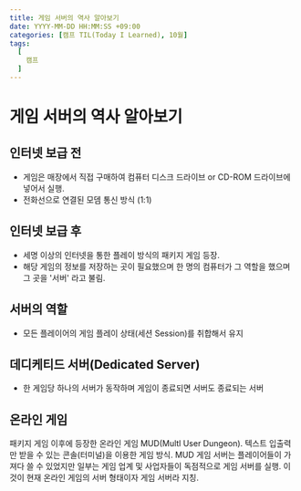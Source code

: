 ```yaml
---
title: 게임 서버의 역사 알아보기
date: YYYY-MM-DD HH:MM:SS +09:00
categories: [캠프 TIL(Today I Learned), 10월]
tags:
  [
    캠프
  ]
---
```

# 게임 서버의 역사 알아보기

## 인터넷 보급 전
- 게임은 매장에서 직접 구매하여 컴퓨터 디스크 드라이브 or CD-ROM 드라이브에 넣어서 실행.
- 전화선으로 연결된 모뎀 통신 방식 (1:1)

## 인터넷 보급 후
- 세명 이상의 인터넷을 통한 플레이 방식의 패키지 게임 등장.
- 해당 게임의 정보를 저장하는 곳이 필요했으며 한 명의 컴퓨터가 그 역할을 했으며 그 곳을 '서버' 라고 불림.

## 서버의 역할
- 모든 플레이어의 게임 플레이 상태(세션 Session)를 취합해서 유지

## 데디케티드 서버(Dedicated Server)
- 한 게임당 하나의 서버가 동작하며 게임이 종료되면 서버도 종료되는 서버

## 온라인 게임
패키지 게임 이후에 등장한 온라인 게임 MUD(Multl User Dungeon).
텍스트 입출력만 받을 수 있는 콘솔(터미널)을 이용한 게임 방식.
MUD 게임 서버는 플레이어들이 가져다 쓸 수 있었지만 
일부는 게임 업계 및 사업자들이 독점적으로 게임 서버를 실행.
이것이 현재 온라인 게임의 서버 형태이자 게임 서버라 지칭.

